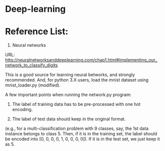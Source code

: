 # Deep-learning

# Reference List:

1. Neural networks

URL: http://neuralnetworksanddeeplearning.com/chap1.html#implementing_our_network_to_classify_digits

This is a good source for learning neural betworks, and strongly recommended. And, for python 3.X users, load the mnist dataset using mnist_loader.py (modified).

A few important points when running the network.py program:

1. The label of training data has to be pre-processed with one hot encoding.

2. The label of test data should keep in the original format. 

(e.g., for a multi-classification problem with 9 classes, say, the 1st data instance belongs to class 5. Then, if it is in the training set, the label should be encoded into [0, 0, 0, 0, 1, 0, 0, 0, 0]). If it is in the test set, we just keep it as 5.
